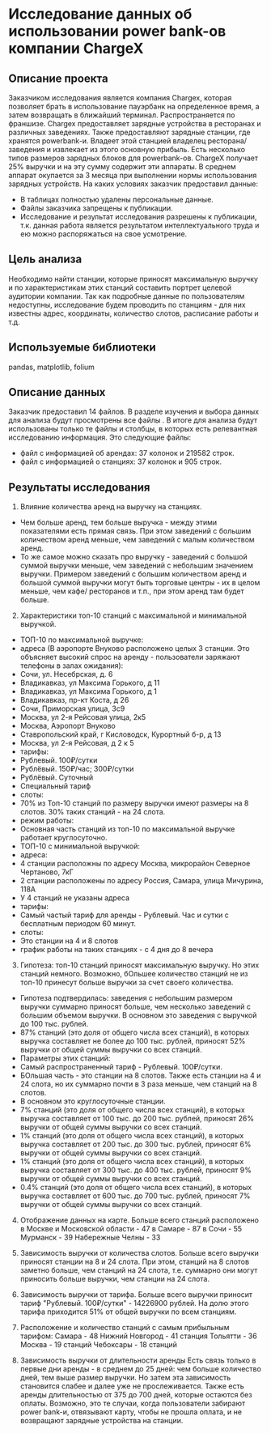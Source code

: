 # Исследование данных об использовании power bank-ов компании ChargeX


## Описание проекта
Заказчиком исследования является компания Chargex, которая позволяет брать в использование пауэрбанк на определенное время, а затем возвращать в ближайший терминал. Распространяется по франшизе. Chargex предоставляет зарядные устройства в ресторанах и различных заведениях. Также предоставляют зарядные станции, где хранятся powerbank-и. Владеет этой станцией владелец ресторана/заведения и извлекает из этого основную прибыль. Есть несколько типов размеров зарядных блоков для powerbank-ов. ChargeX получает 25% выручки и на эту сумму содержит эти аппараты. В среднем аппарат окупается за 3 месяца при выполнении нормы использования зарядных устройств.
На каких условиях заказчик предоставил данные:
- В таблицах полностью удалены персональные данные.
- Файлы заказчика запрещены к публикации.
- Исследование и результат исследования разрешены к публикации, т.к. данная работа является результатом интеллектуального труда и ею можно распоряжаться на свое усмотрение.

## Цель анализа
Необходимо найти станции, которые приносят максимальную выручку и по характеристикам этих станций составить портрет целевой аудитории компании. Так как подробные данные по пользователям недоступны, исследование будем проводить по станциям - для них известны адрес, координаты, количество слотов, расписание работы и т.д.


## Используемые библиотеки
pandas, matplotlib, folium


## Описание данных
Заказчик предоставил 14 файлов. В разделе изучения и выбора данных для анализа будут просмотрены все файлы . В итоге для анализа будут использованы только те файлы и столбцы, в которых есть релевантная исследованию информация. 
Это следующие файлы:
- файл с информацией об арендах: 37 колонок и 219582 строк.
- файл с информацией о станциях: 37 колонок и 905 строк.

## Результаты исследования
1. Влияние количества аренд на выручку на станциях.
- Чем больше аренд, тем больше выручка - между этими показателями есть прямая связь. При этом заведений с большим количеством аренд меньше, чем заведений с малым количеством аренд.
- То же самое можно сказать про выручку - заведений с большой суммой выручки меньше, чем заведений с небольшим значением выручки. Примером заведений с большим количеством аренд и большой суммой выручки могут быть торговые центры - их в целом меньше, чем кафе/ ресторанов и т.п., при этом аренд там будет больше.

2. Характеристики топ-10 станций с максимальной и минимальной выручкой.
- ТОП-10 по максимальной выручке:
 - адреса (В аэропорте Внуково расположено целых 3 станции. Это объясняет высокий спрос на аренду - пользователи заряжают телефоны в залах ожидания):
  - Сочи, ул. Несебрская, д. 6
  - Владикавказ, ул Максима Горького, д 11
  - Владикавказ, ул Максима Горького, д 1
  - Владикавказ, пр-кт Коста, д 26
  - Сочи, Приморская улица, 3с9
  - Москва, ул 2-я Рейсовая улица, 2к5
  - Москва, Аэропорт Внуково
  - Ставропольский край, г Кисловодск, Курортный б-р, д 13
  - Москва, ул 2-я Рейсовая, д 2 к 5
 - тарифы:
  - Рублевый. 100₽/сутки
  - Рублёвый. 150₽/час; 300₽/сутки
  - Рублёвый. Суточный
  - Специальный тариф
 - слоты:
  - 70% из Топ-10 станций по размеру выручки имеют размеры на 8 слотов. 30% таких станций - на 24 слота.
 - режим работы:
  - Основная часть станций из топ-10 по максимальной выручке работает круглосуточно.
- ТОП-10 с минимальной выручкой:
 - адреса:
  - 4 станции расположны по адресу Москва, микрорайон Северное Чертаново, 7кГ
  - 2 станции расположены по адресу Россия, Самара, улица Мичурина, 118А
  - У 4 станций не указаны адреса
 - тарифы:
  - Самый частый тариф для аренды - Рублевый. Час и сутки с бесплатным периодом 60 минут.
 - слоты:
  - Это станции на 4 и 8 слотов
 - график работы на таких станциях - с 4 дня до 8 вечера

 3. Гипотеза: топ-10 станций приносят максимальную выручку. Но этих станций немного. Возможно, бОльшее количество станций не из топ-10 принесут больше выручки за счет своего количества.
- Гипотеза подтвердилась: заведения с небольшим размером выручки суммарно приносят больше, чем несколько заведений с большим объемом выручки. В основном это заведения с выручкой до 100 тыс. рублей.
 - 87% станций (это доля от общего числа всех станций), в которых выручка составляет не более до 100 тыс. рублей, приносят 52% выручки от общей суммы выручки со всех станций.
  - Параметры этих станций:
   - Самый распространенный тариф - Рублевый. 100₽/сутки.
   - БОльшая часть - это станции на 8 слотов. Также есть станции на 4 и 24 слота, но их суммарно почти в 3 раза меньше, чем станций на 8 слотов.
   - В основном это круглосуточные станции.
 - 7% станций (это доля от общего числа всех станций), в которых выручка составляет от 100 тыс. до 200 тыс. рублей, приносят 26% выручки от общей суммы выручки со всех станций.
 - 1% станций (это доля от общего числа всех станций), в которых выручка составляет от 200 тыс. до 300 тыс. рублей, приносят 6% выручки от общей суммы выручки со всех станций.
 - 1% станций (это доля от общего числа всех станций), в которых выручка составляет от 300 тыс. до 400 тыс. рублей, приносят 9% выручки от общей суммы выручки со всех станций.
 - 0.4% станций (это доля от общего числа всех станций), в которых выручка составляет от 600 тыс. до 700 тыс. рублей, приносят 7% выручки от общей суммы выручки со всех станций.

4. Отображение данных на карте.
Больше всего станций расположено в Москве и Московской области - 47
в Самаре - 87
в Сочи - 55
Мурманск - 39
Набережные Челны - 33

5. Зависимость выручки от количества слотов.
Больше всего выручки приносят станции на 8 и 24 слота. При этом, станций на 8 слотов заметно больше, чем станций на 24 слота, т.е. суммарно они могут приносить больше выручки, чем станции на 24 слота.

6. Зависимость выручки от тарифа.
Больше всего выручки приносит тариф "Рублевый. 100₽/сутки" - 14226900 рублей. На долю этого тарифа приходится 51% от общей выручки по всем станциям.

7. Расположение и количество станций с самым прибыльным тарифом:
Самара - 48
Нижний Новгород - 41 станция
Тольятти - 36
Москва - 19 станций
Чебоксары - 18 станций

8. Зависимость выручки от длительности аренды
Есть связь только в первые дни аренды - в среднем до 25 дней: чем больше количество дней, тем выше размер выручки. Но затем эта зависимость становится слабее и далее уже не прослеживается.
Также есть аренды длительностью от 375 до 700 дней, которые остаются без оплаты. Возможно, это те случаи, когда пользователи забирают power bank-и, отвязывают карту, чтобы не прошла оплата, и не возвращают зарядные устройства на станции.